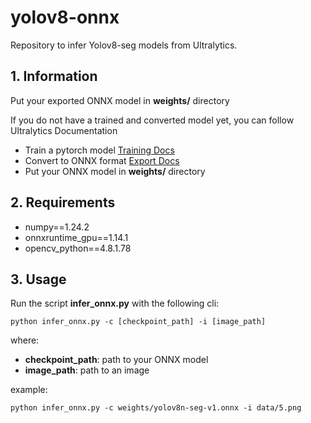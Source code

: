 # yolov8-onnx
Repository to infer Yolov8-seg models from Ultralytics.

## 1. Information
Put your exported ONNX model in **weights/** directory

If you do not have a trained and converted model yet, you can follow Ultralytics Documentation
- Train a pytorch model [Training Docs](https://docs.ultralytics.com/modes/train/#usage-examples)
- Convert to ONNX format [Export Docs](https://docs.ultralytics.com/modes/export/#usage-examples)
- Put your ONNX model in **weights/** directory


## 2. Requirements
- numpy==1.24.2
- onnxruntime_gpu==1.14.1
- opencv_python==4.8.1.78


## 3. Usage
Run the script **infer_onnx.py** with the following cli:
```
python infer_onnx.py -c [checkpoint_path] -i [image_path]
```

where:
- **checkpoint_path**: path to your ONNX model
- **image_path**: path to an image

example:

```
python infer_onnx.py -c weights/yolov8n-seg-v1.onnx -i data/5.png
```